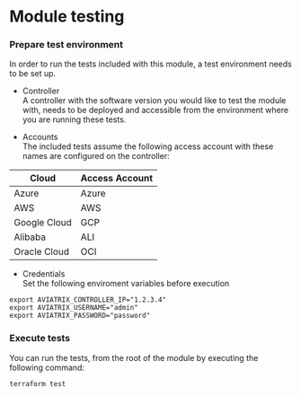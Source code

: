 # Module testing

### Prepare test environment
In order to run the tests included with this module, a test environment needs to be set up.

- Controller<br>
A controller with the software version you would like to test the module with, needs to be deployed and accessible from the environment where you are running these tests.

- Accounts<br>
The included tests assume the following access account with these names are configured on the controller:

Cloud | Access Account
---|---
Azure | Azure
AWS | AWS
Google Cloud | GCP
Alibaba | ALI
Oracle Cloud | OCI

- Credentials<br>
Set the following enviroment variables before execution
```
export AVIATRIX_CONTROLLER_IP="1.2.3.4"
export AVIATRIX_USERNAME="admin"
export AVIATRIX_PASSWORD="password"
```

### Execute tests
You can run the tests, from the root of the module by executing the following command:
```
terraform test
```
